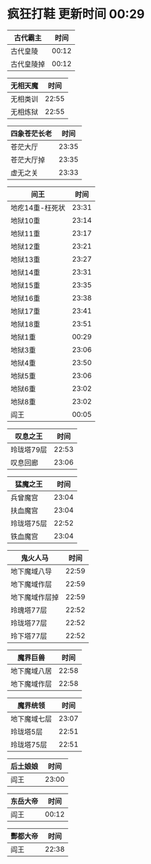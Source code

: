 # 疯狂打鞋 更新时间 00:29

| 古代霸主   | 时间    |
|--------|-------|
| 古代皇陵 | 00:12 |
| 古代皇陵掉 | 00:12 |

| 无相天魔   | 时间    |
|--------|-------|
| 无相类训 | 22:55 |
| 无相炼狱 | 22:55 |

| 四象苍茫长老   | 时间    |
|--------|-------|
| 苍茫大厅 | 23:35 |
| 苍茫大厅掉 | 23:35 |
| 虚无之关 | 23:33 |

| 间王   | 时间    |
|--------|-------|
| 地疙14重-枉死状 | 23:31 |
| 地狱10重 | 23:14 |
| 地狱11重 | 23:17 |
| 地狱12重 | 23:21 |
| 地狱13重 | 23:27 |
| 地狱14重 | 23:31 |
| 地狱15重 | 23:35 |
| 地狱16重 | 23:38 |
| 地狱17重 | 23:41 |
| 地狱18重 | 23:51 |
| 地狱1重 | 00:29 |
| 地狱3重 | 23:06 |
| 地狱4重 | 23:50 |
| 地狱5重 | 23:06 |
| 地狱6重 | 23:02 |
| 地狱8重 | 23:02 |
| 阎王 | 00:05 |

| 叹息之王   | 时间    |
|--------|-------|
| 玲珑塔79层 | 22:53 |
| 叹息回廊 | 23:06 |

| 猛魔之王   | 时间    |
|--------|-------|
| 兵曾魔宫 | 23:04 |
| 扶血魔宫 | 23:04 |
| 玲珑塔75层 | 22:52 |
| 铁血魔宫 | 23:04 |

| 鬼火人马   | 时间    |
|--------|-------|
| 地下魔域八导 | 22:59 |
| 地下魔域作层 | 22:59 |
| 地下魔域作层掉 | 22:59 |
| 玲瑰塔77层 | 22:52 |
| 玲珑塔77层 | 22:52 |
| 玲下塔77层 | 22:52 |

| 魔界巨兽   | 时间    |
|--------|-------|
| 地下魔域八居 | 22:58 |
| 地下魔域作层 | 22:58 |

| 魔界统领   | 时间    |
|--------|-------|
| 地下魔域七层 | 23:07 |
| 玲珑塔5层 | 22:51 |
| 玲珑塔75层 | 22:51 |

| 后土娘娘   | 时间    |
|--------|-------|
| 阎王 | 23:00 |

| 东岳大帝   | 时间    |
|--------|-------|
| 阎王 | 00:12 |

| 酆都大帝   | 时间    |
|--------|-------|
| 阎王 | 22:38 |